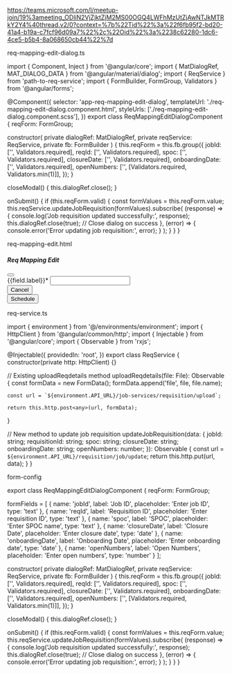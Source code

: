 https://teams.microsoft.com/l/meetup-join/19%3ameeting_ODliN2VjZjktZjM2MS00OGQ4LWFhMzUtZjAwNTJkMTRkY2Y4%40thread.v2/0?context=%7b%22Tid%22%3a%22f6fb95f2-bd20-41a4-b19a-c7fcf96d09a7%22%2c%22Oid%22%3a%2238c62280-1dc6-4ce5-b5b4-8a068650cb44%22%7d

req-mapping-edit-dialog.ts

import { Component, Inject } from '@angular/core';
import { MatDialogRef, MAT_DIALOG_DATA } from '@angular/material/dialog';
import { ReqService } from 'path-to-req-service';
import { FormBuilder, FormGroup, Validators } from '@angular/forms';

@Component({
  selector: 'app-req-mapping-edit-dialog',
  templateUrl: './req-mapping-edit-dialog.component.html',
  styleUrls: ['./req-mapping-edit-dialog.component.scss'],
})
export class ReqMappingEditDialogComponent {
  reqForm: FormGroup;

  constructor(
    private dialogRef: MatDialogRef<ReqMappingEditDialogComponent>,
    private reqService: ReqService,
    private fb: FormBuilder
  ) {
    this.reqForm = this.fb.group({
      jobId: ['', Validators.required],
      reqId: ['', Validators.required],
      spoc: ['', Validators.required],
      closureDate: ['', Validators.required],
      onboardingDate: ['', Validators.required],
      openNumbers: ['', [Validators.required, Validators.min(1)]],
    });
  }

  closeModal() {
    this.dialogRef.close();
  }

  onSubmit() {
    if (this.reqForm.valid) {
      const formValues = this.reqForm.value;
      this.reqService.updateJobRequisition(formValues).subscribe(
        (response) => {
          console.log('Job requisition updated successfully:', response);
          this.dialogRef.close(true);  // Close dialog on success
        },
        (error) => {
          console.error('Error updating job requisition:', error);
        }
      );
    }
  }
}

req-mapping-edit.html

<div class="req-edit-modal">
  <div class="req-edit-header">
    <h5 class="heading-text">Req Mapping Edit</h5>
    <div>
      <button class="close-btn" (click)="closeModal()">
        <app-icon class="app-icon" icon="close"></app-icon>
      </button>
    </div>
  </div>
  <form [formGroup]="reqForm" (ngSubmit)="onSubmit()">
    <div class="req-edit-body">
      <div class="row">
        <div class="col-lg-6 col-sm-6" *ngFor="let field of formFields">
          <div class="form-group ags-form-group">
            <label for="{{field.name}}" class="form-label">{{field.label}}<span class="required">*</span></label>
            <mat-form-field>
              <input
                matInput
                [formControlName]="field.name"
                [placeholder]="field.placeholder"
                [type]="field.type"
                required
              />
            </mat-form-field>
          </div>
        </div>
      </div>
    </div>
    <div class="req-edit-footer">
      <div>
        <button
          title="Cancel"
          mat-dialog-close
          class="ags-outline-btn ags-hmd44 btn-font16 ags-padding1624"
        >
          Cancel
        </button>
      </div>
      <div>
        <button
          title="Submit"
          type="submit"
          class="ags-primary-btn ags-hmd44 btn-font16 ags-padding1624"
          [disabled]="reqForm.invalid"
        >
          Schedule
        </button>
      </div>
    </div>
  </form>
</div>


req-service.ts

import { environment } from '@/environments/environment';
import { HttpClient } from '@angular/common/http';
import { Injectable } from '@angular/core';
import { Observable } from 'rxjs';

@Injectable({
  providedIn: 'root',
})
export class ReqService {
  constructor(private http: HttpClient) {}

  // Existing uploadReqdetails method
  uploadReqdetails(file: File): Observable<any> {
    const formData = new FormData();
    formData.append('file', file, file.name);

    const url = `${environment.API_URL}/job-services/requisition/upload`;

    return this.http.post<any>(url, formData);
  }

  // New method to update job requisition
  updateJobRequisition(data: {
    jobId: string;
    requisitionId: string;
    spoc: string;
    closureDate: string;
    onboardingDate: string;
    openNumbers: number;
  }): Observable<any> {
    const url = `${environment.API_URL}/requisition/job/update`;
    return this.http.put<any>(url, data);
  }
}


form-config

export class ReqMappingEditDialogComponent {
  reqForm: FormGroup;

  formFields = [
    { name: 'jobId', label: 'Job ID', placeholder: 'Enter job ID', type: 'text' },
    { name: 'reqId', label: 'Requisition ID', placeholder: 'Enter requisition ID', type: 'text' },
    { name: 'spoc', label: 'SPOC', placeholder: 'Enter SPOC name', type: 'text' },
    { name: 'closureDate', label: 'Closure Date', placeholder: 'Enter closure date', type: 'date' },
    { name: 'onboardingDate', label: 'Onboarding Date', placeholder: 'Enter onboarding date', type: 'date' },
    { name: 'openNumbers', label: 'Open Numbers', placeholder: 'Enter open numbers', type: 'number' }
  ];

  constructor(
    private dialogRef: MatDialogRef<ReqMappingEditDialogComponent>,
    private reqService: ReqService,
    private fb: FormBuilder
  ) {
    this.reqForm = this.fb.group({
      jobId: ['', Validators.required],
      reqId: ['', Validators.required],
      spoc: ['', Validators.required],
      closureDate: ['', Validators.required],
      onboardingDate: ['', Validators.required],
      openNumbers: ['', [Validators.required, Validators.min(1)]],
    });
  }

  closeModal() {
    this.dialogRef.close();
  }

  onSubmit() {
    if (this.reqForm.valid) {
      const formValues = this.reqForm.value;
      this.reqService.updateJobRequisition(formValues).subscribe(
        (response) => {
          console.log('Job requisition updated successfully:', response);
          this.dialogRef.close(true);  // Close dialog on success
        },
        (error) => {
          console.error('Error updating job requisition:', error);
        }
      );
    }
  }
}
